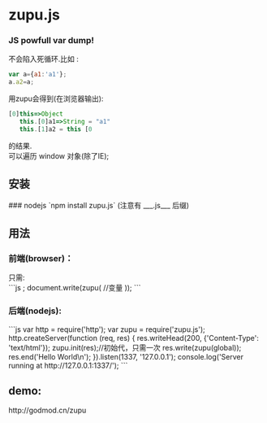 zupu.js
====

### JS powfull var dump!
不会陷入死循环.比如 :
```js
var a={a1:'a1'};
a.a2=a;
```
用zupu会得到(在浏览器输出): 
```js
[0]this=>Object
   this.[0]a1=>String = "a1" 
   this.[1]a2 = this [0 
```
的结果.<br/>
可以遍历 window 对象(除了IE);
<h2>安装</h2>
### nodejs
`npm install zupu.js` (注意有 ___.js___ 后缀)
<h2>用法</h2>
<h3>前端(browser)：</h3>
只需:<br/>
```js
<script src="zupu.js"></script>;
document.write(zupu( //变量 ));
```
<h3>后端(nodejs): </h3>
```js
var http = require('http');
var zupu = require('zupu.js');
http.createServer(function (req, res) {
  res.writeHead(200, {'Content-Type': 'text/html'});
  zupu.init(res);//初始代，只需一次
  res.write(zupu(global));
  res.end('Hello World\n');
}).listen(1337, '127.0.0.1');
console.log('Server running at http://127.0.0.1:1337/');
```
<h2>demo:</h2>
http://godmod.cn/zupu
